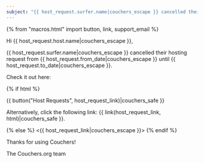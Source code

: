 ```yaml
---
subject: "{{ host_request.surfer.name|couchers_escape }} cancelled their hosting request"
---
```


{% from "macros.html" import button, link, support_email %}

Hi {{ host_request.host.name|couchers_escape }},

{{ host_request.surfer.name|couchers_escape }} cancelled their hosting request from {{ host_request.from_date|couchers_escape }} until {{ host_request.to_date|couchers_escape }}.

Check it out here:

{% if html %}

{{ button("Host Requests", host_request_link)|couchers_safe }}

Alternatively, click the following link: {{ link(host_request_link, html)|couchers_safe }}.

{% else %}
<{{ host_request_link|couchers_escape }}>
{% endif %}

Thanks for using Couchers!

The Couchers.org team
